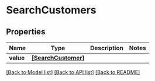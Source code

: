 # SearchCustomers


## Properties
Name | Type | Description | Notes
------------ | ------------- | ------------- | -------------
**value** | [**[SearchCustomer]**](SearchCustomer.md) |  | 

[[Back to Model list]](../README.md#documentation-for-models) [[Back to API list]](../README.md#documentation-for-api-endpoints) [[Back to README]](../README.md)


